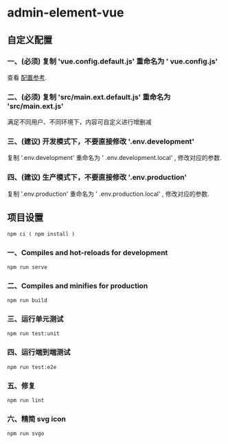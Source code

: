 # admin-element-vue

## 自定义配置

### 一、**(必须)** 复制 'vue.config.default.js' 重命名为 ' vue.config.js'
查看 [配置参考](https://cli.vuejs.org/config/).

### 二、**(必须)**  复制 'src/main.ext.default.js' 重命名为 'src/main.ext.js'
满足不同用户、不同环境下，内容可自定义进行增删减

### 三、**(建议)** 开发模式下，不要直接修改 '.env.development'
复制 '.env.development' 重命名为 ' .env.development.local' , 修改对应的参数.

### 四、**(建议)** 生产模式下，不要直接修改 '.env.production'
复制 '.env.production' 重命名为 ' .env.production.local' , 修改对应的参数.

## 项目设置
```
npm ci ( npm install )
```

### 一、Compiles and hot-reloads for development
```
npm run serve
```

### 二、Compiles and minifies for production
```
npm run build
```

### 三、运行单元测试
```
npm run test:unit
```

### 四、运行端到端测试
```
npm run test:e2e
```

### 五、修复
```
npm run lint
```

### 六、精简 svg icon
```
npm run svgo
```

